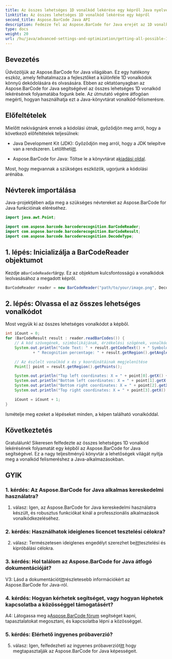 ```yaml
---
title: Az összes lehetséges 1D vonalkód lekérése egy képről Java nyelven az Aspose.BarCode segítségével
linktitle: Az összes lehetséges 1D vonalkód lekérése egy képről
second_title: Aspose.BarCode Java API
description: Fedezze fel az Aspose.BarCode for Java erejét az 1D vonalkódok könnyed dekódolásában. Töltse le most a Java-alkalmazásokba való zökkenőmentes integráció érdekében.
type: docs
weight: 20
url: /hu/java/advanced-settings-and-optimization/getting-all-possible-1d-barcodes-image/
---
```

## Bevezetés

Üdvözöljük az Aspose.BarCode for Java világában. Ez egy hatékony eszköz, amely felhatalmazza a fejlesztőket a különféle 1D vonalkódok könnyű dekódolására és olvasására. Ebben az oktatóanyagban az Aspose.BarCode for Java segítségével az összes lehetséges 1D vonalkód lekérésének folyamatába fogunk bele. Az útmutató végére átfogóan megérti, hogyan használhatja ezt a Java-könyvtárat vonalkód-felismerésre.

## Előfeltételek

Mielőtt nekivágnánk ennek a kódolási útnak, győződjön meg arról, hogy a következő előfeltételek teljesülnek:

-  Java Development Kit (JDK): Győződjön meg arról, hogy a JDK telepítve van a rendszeren. Letöltheti[itt](https://www.oracle.com/java/technologies/javase-downloads.html).

-  Aspose.BarCode for Java: Töltse le a könyvtárat a[kiadási oldal](https://releases.aspose.com/barcode/java/).

Most, hogy megvannak a szükséges eszközök, ugorjunk a kódolási arénába.

## Névterek importálása

Java-projektjében adja meg a szükséges névtereket az Aspose.BarCode for Java funkcióinak eléréséhez.

```java
import java.awt.Point;

import com.aspose.barcode.barcoderecognition.BarCodeReader;
import com.aspose.barcode.barcoderecognition.BarCodeResult;
import com.aspose.barcode.barcoderecognition.DecodeType;


```

## 1. lépés: Inicializálja a BarCodeReader objektumot

 Kezdje a`BarCodeReader`tárgy. Ez az objektum kulcsfontosságú a vonalkódok leolvasásához a megadott képről.

```java
BarCodeReader reader = new BarCodeReader("path/to/your/image.png", DecodeType.CODE_128);
```

## 2. lépés: Olvassa el az összes lehetséges vonalkódot

Most vegyük ki az összes lehetséges vonalkódot a képből.

```java
int iCount = 0;
for (BarCodeResult result : reader.readBarCodes()) {
    // A kód szövegének, szimbolikájának, érzékelési szögének, vonalkód felismerési százalékának megjelenítése
    System.out.println("Code Text: " + result.getCodeText() + " Symbology: " + result.getCodeTypeName()
            + " Recognition percentage: " + result.getRegion().getAngle());

    // Az észlelt vonalkód x és y koordinátáinak megjelenítése
    Point[] point = result.getRegion().getPoints();

    System.out.println("Top left coordinates: X = " + point[0].getX() + ", Y = " + point[0].getY());
    System.out.println("Bottom left coordinates: X = " + point[1].getX() + ", Y = " + point[1].getY());
    System.out.println("Bottom right coordinates: X = " + point[2].getX() + ", Y = " + point[2].getY());
    System.out.println("Top right coordinates: X = " + point[3].getX() + ", Y = " + point[3].getY());

    iCount = iCount + 1;
}
```

Ismételje meg ezeket a lépéseket minden, a képen található vonalkóddal.

## Következtetés

Gratulálunk! Sikeresen felfedezte az összes lehetséges 1D vonalkód lekérésének folyamatát egy képből az Aspose.BarCode for Java segítségével. Ez a nagy teljesítményű könyvtár a lehetőségek világát nyitja meg a vonalkód felismeréshez a Java-alkalmazásokban.

## GYIK

### 1. kérdés: Az Aspose.BarCode for Java alkalmas kereskedelmi használatra?

1. válasz: Igen, az Aspose.BarCode for Java kereskedelmi használatra készült, és robusztus funkciókat kínál a professzionális alkalmazások vonalkódkezeléséhez.

### 2. kérdés: Használhatok ideiglenes licencet tesztelési célokra?

 2. válasz: Természetesen ideiglenes engedélyt szerezhet be[itt](https://purchase.aspose.com/temporary-license/)tesztelési és kipróbálási célokra.

### 3. kérdés: Hol találom az Aspose.BarCode for Java átfogó dokumentációját?

 V3: Lásd a dokumentációt[itt](https://reference.aspose.com/barcode/java/)részletesebb információkért az Aspose.BarCode for Java-ról.

### 4. kérdés: Hogyan kérhetek segítséget, vagy hogyan léphetek kapcsolatba a közösséggel támogatásért?

 A4: Látogassa meg a[Aspose.BarCode fórum](https://forum.aspose.com/c/barcode/13) segítséget kapni, tapasztalatokat megosztani, és kapcsolatba lépni a közösséggel.

### 5. kérdés: Elérhető ingyenes próbaverzió?

 5. válasz: Igen, felfedezheti az ingyenes próbaverziót[itt](https://releases.aspose.com/) hogy megtapasztalják az Aspose.BarCode for Java képességeit.